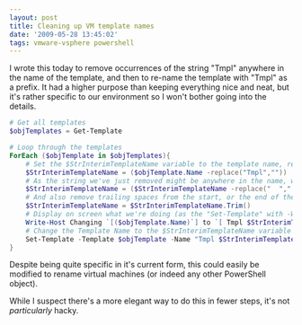 ```yaml
---
layout: post
title: Cleaning up VM template names
date: '2009-05-28 13:45:02'
tags: vmware-vsphere powershell
---
```



I wrote this today to remove occurrences of the string "Tmpl" anywhere in the name of the template, and then to re-name the template with "Tmpl" as a prefix. It had a higher purpose than keeping everything nice and neat, but it's rather specific to our environment so I won't bother going into the details.

<!--more-->

```powershell
# Get all templates
$objTemplates = Get-Template

# Loop through the templates
ForEach ($objTemplate in $objTemplates){
	# Set the $StrInterimTemplateName variable to the template name, replacing the string "Tmpl" with an empty string
	$StrInterimTemplateName = ($objTemplate.Name -replace("Tmpl",""))
	# As the string we've just removed might be anywhere in the name, we need to replace double spaces with single
	$StrInterimTemplateName = ($StrInterimTemplateName -replace("  "," "))
	# And also remove trailing spaces from the start, or the end of the string
	$StrInterimTemplateName = $StrInterimTemplateName.Trim()
	# Display on screen what we're doing (as the "Set-Template" with -WhatIf isn't very clear
	Write-Host Changing `[($objTemplate.Name)`] to `[ Tmpl $StrInterimTemplateName `]
	# Change the Template Name to the $StrInterimTemplateName variable preceeded by "Tmpl", uncomment the #-WhatIf if testing
	Set-Template -Template $objTemplate -Name "Tmpl $StrInterimTemplateName" #-WhatIf
}
```

Despite being quite specific in it's current form, this could easily be modified to rename virtual machines (or indeed any other PowerShell object).

While I suspect there's a more elegant way to do this in fewer steps, it's not *particularly* hacky.